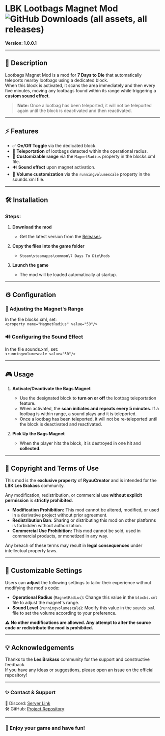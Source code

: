 # LBK Lootbags Magnet Mod ![GitHub Downloads (all assets, all releases)](https://img.shields.io/github/downloads/RyuuCreator/LBK-Lootbags-Magnet-Mod/total?style=flat&color=%23950000)
**Version: 1.0.0.1**

---

## 📌 Description

Lootbags Magnet Mod is a mod for **7 Days to Die** that automatically teleports nearby lootbags using a dedicated block.  
When this block is activated, it scans the area immediately and then every five minutes, moving any lootbags found within its range while triggering a **custom sound effect**.  
> **Note:** Once a lootbag has been teleported, it will not be teleported again until the block is deactivated and then reactivated.

---

## ⚡ Features

- ✅ **On/Off Toggle** via the dedicated block.  
- 🎯 **Teleportation** of lootbags detected within the operational radius.  
- 🔧 **Customizable range** via the `MagnetRadius` property in the blocks.xml file.  
- 🔊 **Sound effect** upon magnet activation.  
- 🔧 **Volume customization** via the `runningvolumescale` property in the sounds.xml file.

---

## 🛠️ Installation

### Steps:

1. **Download the mod**  
   - Get the latest version from the [Releases](https://github.com/RyuuCreator/LBK-Lootbags-Magnet-Mod/releases/tag/1.0.0.1).

2. **Copy the files into the game folder**  
   - `Steam\steamapps\common\7 Days To Die\Mods`

3. **Launch the game**  
   - The mod will be loaded automatically at startup.

---

## ⚙️ Configuration

### 📏 Adjusting the Magnet's Range  
In the file blocks.xml, set:  
    ```
    <property name="MagnetRadius" value="50"/>
    ```

### 🔊 Configuring the Sound Effect  
In the file sounds.xml, set:  
    ```
    <runningvolumescale value="50"/>
    ```

---

## 🎮 Usage

1. **Activate/Deactivate the Bags Magnet**  
   - Use the designated block to **turn on or off** the lootbag teleportation feature.  
   - When activated, the **scan initiates and repeats every 5 minutes**. If a lootbag is within range, a sound plays and it is teleported.  
   - Once a lootbag has been teleported, it will not be re-teleported until the block is deactivated and reactivated.

2. **Pick Up the Bags Magnet**  
   - When the player hits the block, it is destroyed in one hit and **collected**.

---

## 🚫 Copyright and Terms of Use

This mod is the **exclusive property** of **RyuuCreator** and is intended for the **LBK Les Brakass** community.

Any modification, redistribution, or commercial use **without explicit permission** is **strictly prohibited**.

- **Modification Prohibition:** This mod cannot be altered, modified, or used in a derivative project without prior agreement.  
- **Redistribution Ban:** Sharing or distributing this mod on other platforms is forbidden without authorization.  
- **Commercial Use Prohibition:** This mod cannot be sold, used in commercial products, or monetized in any way.

Any breach of these terms may result in **legal consequences** under intellectual property laws.

---

## 🔧 Customizable Settings

Users can **adjust** the following settings to tailor their experience without modifying the mod's code:  
- **Operational Radius** (`MagnetRadius`): Change this value in the `blocks.xml` file to adjust the magnet's range.  
- **Sound Level** (`runningvolumescale`): Modify this value in the `sounds.xml` file to set the volume according to your preference.

⚠️ **No other modifications are allowed. Any attempt to alter the source code or redistribute the mod is prohibited.**

---

## 💡 Acknowledgements

Thanks to the **Les Brakass** community for the support and constructive feedback.  
If you have any ideas or suggestions, please open an issue on the official repository!

---

### ✨ Contact & Support  
💬 Discord: [Server Link](https://discord.gg/MYJz5tvzCf)  
🛠️ GitHub: [Project Repository](https://github.com/RyuuCreator/LBK-LootbagsMagnetMod)

---

### 🚀 Enjoy your game and have fun!